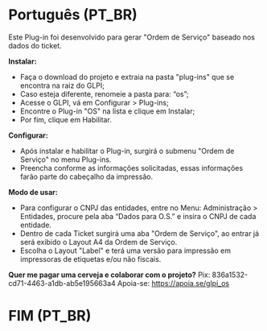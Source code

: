 # Português (PT_BR)
Este Plug-in foi desenvolvido para gerar "Ordem de Serviço" baseado nos dados do ticket.

**Instalar:**
- Faça o download do projeto e extraia na pasta "plug-ins" que se encontra na raiz do GLPI;
- Caso esteja diferente, renomeie a pasta para: “os”;
- Acesse o GLPI, vá em Configurar > Plug-ins;
- Encontre o Plug-in "OS" na lista e clique em Instalar;
- Por fim, clique em Habilitar.

**Configurar:**
- Após instalar e habilitar o Plug-in, surgirá o submenu "Ordem de Serviço" no menu Plug-ins.
- Preencha conforme as informações solicitadas, essas informações farão parte do cabeçalho da impressão.

**Modo de usar:**
- Para configurar o CNPJ das entidades, entre no Menu: Administração > Entidades, procure pela aba “Dados para O.S.” e insira o CNPJ de cada entidade.
- Dentro de cada Ticket surgirá uma aba "Ordem de Serviço", ao entrar já será exibido o Layout A4 da Ordem de Serviço.
- Escolha o Layout "Label" e terá uma versão para impressão em impressoras de etiquetas e/ou não fiscais.

**Quer me pagar uma cerveja e colaborar com o projeto?**
Pix: 836a1532-cd71-4463-a1db-ab5e195663a4
Apoia-se: https://apoia.se/glpi_os

# FIM (PT_BR)
